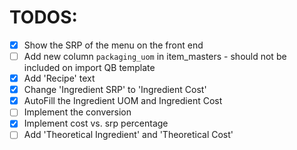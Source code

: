 # TODOS:

- [x] Show the SRP of the menu on the front end
- [ ] Add new column `packaging_uom` in item_masters - should not be included on import QB template
- [x] Add 'Recipe' text
- [x] Change 'Ingredient SRP' to 'Ingredient Cost'
- [x] AutoFill the Ingredient UOM and Ingredient Cost
- [ ] Implement the conversion
- [x] Implement cost vs. srp percentage
- [ ] Add 'Theoretical Ingredient' and 'Theoretical Cost'
